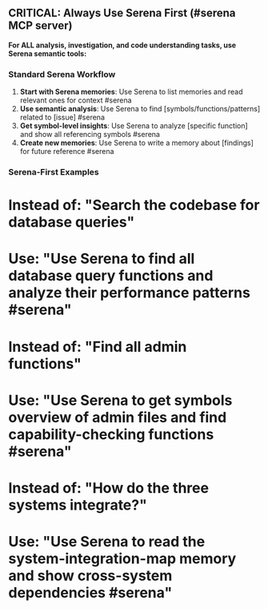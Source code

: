 ## **CRITICAL: Always Use Serena First (#serena MCP server)**

**For ALL analysis, investigation, and code understanding tasks, use Serena semantic tools:**

### **Standard Serena Workflow**
1. **Start with Serena memories**: Use Serena to list memories and read relevant ones for context #serena
2. **Use semantic analysis**: Use Serena to find [symbols/functions/patterns] related to [issue] #serena
3. **Get symbol-level insights**: Use Serena to analyze [specific function] and show all referencing symbols #serena
4. **Create new memories**: Use Serena to write a memory about [findings] for future reference #serena

### **Serena-First Examples**

# Instead of: "Search the codebase for database queries"
# Use: "Use Serena to find all database query functions and analyze their performance patterns #serena"

# Instead of: "Find all admin functions"  
# Use: "Use Serena to get symbols overview of admin files and find capability-checking functions #serena"

# Instead of: "How do the three systems integrate?"
# Use: "Use Serena to read the system-integration-map memory and show cross-system dependencies #serena"